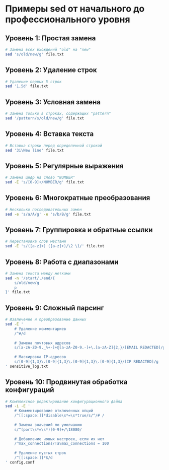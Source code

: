 # Примеры sed от начального до профессионального уровня

## Уровень 1: Простая замена
```bash
# Замена всех вхождений "old" на "new"
sed 's/old/new/g' file.txt
```

## Уровень 2: Удаление строк
```bash
# Удаление первых 5 строк
sed '1,5d' file.txt
```

## Уровень 3: Условная замена
```bash
# Замена только в строках, содержащих "pattern"
sed '/pattern/s/old/new/g' file.txt
```

## Уровень 4: Вставка текста
```bash
# Вставка строки перед определенной строкой
sed '3i\New line' file.txt
```

## Уровень 5: Регулярные выражения
```bash
# Замена цифр на слово "NUMBER"
sed -E 's/[0-9]+/NUMBER/g' file.txt
```

## Уровень 6: Многократные преобразования
```bash
# Несколько последовательных замен
sed -e 's/a/A/g' -e 's/b/B/g' file.txt
```

## Уровень 7: Группировка и обратные ссылки
```bash
# Перестановка слов местами
sed -E 's/([a-z]+) ([a-z]+)/\2 \1/' file.txt
```

## Уровень 8: Работа с диапазонами
```bash
# Замена текста между метками
sed -n '/start/,/end/{
    s/old/new/g
    p
}' file.txt
```

## Уровень 9: Сложный парсинг
```bash
# Извлечение и преобразование данных
sed -E '
    # Удаление комментариев
    /^#/d
    
    # Замена почтовых адресов
    s/[a-zA-Z0-9._%+-]+@[a-zA-Z0-9.-]+\.[a-zA-Z]{2,}/[EMAIL REDACTED]/g
    
    # Маскировка IP-адресов
    s/[0-9]{1,3}\.[0-9]{1,3}\.[0-9]{1,3}\.[0-9]{1,3}/[IP REDACTED]/g
' sensitive_log.txt
```

## Уровень 10: Продвинутая обработка конфигураций
```bash
# Комплексное редактирование конфигурационного файла
sed -i -E '
    # Комментирование отключенных опций
    /^[[:space:]]*disable\s*=\s*true/s/^/# /
    
    # Замена значений по умолчанию
    s/^(port\s*=\s*)[0-9]+/\18080/
    
    # Добавление новых настроек, если их нет
    /^max_connections/!a\max_connections = 100
    
    # Удаление пустых строк
    /^[[:space:]]*$/d
' config.conf
``` 